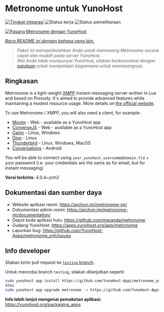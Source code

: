<!--
N.B.: README ini dibuat secara otomatis oleh <https://github.com/YunoHost/apps/tree/master/tools/readme_generator>
Ini TIDAK boleh diedit dengan tangan.
-->

# Metronome untuk YunoHost

[![Tingkat integrasi](https://apps.yunohost.org/badge/integration/metronome)](https://ci-apps.yunohost.org/ci/apps/metronome/)
![Status kerja](https://apps.yunohost.org/badge/state/metronome)
![Status pemeliharaan](https://apps.yunohost.org/badge/maintained/metronome)

[![Pasang Metronome dengan YunoHost](https://install-app.yunohost.org/install-with-yunohost.svg)](https://install-app.yunohost.org/?app=metronome)

*[Baca README ini dengan bahasa yang lain.](./ALL_README.md)*

> *Paket ini memperbolehkan Anda untuk memasang Metronome secara cepat dan mudah pada server YunoHost.*  
> *Bila Anda tidak mempunyai YunoHost, silakan berkonsultasi dengan [panduan](https://yunohost.org/install) untuk mempelajari bagaimana untuk memasangnya.*

## Ringkasan

Metronome is a light-weight [XMPP](https://en.wikipedia.org/wiki/XMPP) instant-messaging server written in Lua and based on Prosody. It's aimed to provide advanced features while maintaining a modest resource usage. More details on [the official website](https://archon.im/metronome-im/).

To use Metronome / XMPP, you will also need a client, for example:

- [Movim](https://movim.eu) - Web - available as a YunoHost app
- [ConverseJS](https://conversejs.org) - Web - available as a YunoHost app
- [Gajim](https://gajim.org/) - Linux, Windows
- [Dino](https://dino.im) - Linux
- [Thunderbird](https://www.thunderbird.net/fr/) - Linux, Windows, MacOS
- [Conversations](https://conversations.im/) - Android

You will be able to connect using `your_yunohost_username@domain.tld` + your password (i.e. your credentials are the same as for email, but for instant messaging)


**Versi terkirim:** 4.0.4~ynh2
## Dokumentasi dan sumber daya

- Website aplikasi resmi: <https://archon.im/metronome-im/>
- Dokumentasi admin resmi: <https://archon.im/metronome-im/documentation/>
- Depot kode aplikasi hulu: <https://github.com/maranda/metronome>
- Gudang YunoHost: <https://apps.yunohost.org/app/metronome>
- Laporkan bug: <https://github.com/YunoHost-Apps/metronome_ynh/issues>

## Info developer

Silakan kirim pull request ke [`testing` branch](https://github.com/YunoHost-Apps/metronome_ynh/tree/testing).

Untuk mencoba branch `testing`, silakan dilanjutkan seperti:

```bash
sudo yunohost app install https://github.com/YunoHost-Apps/metronome_ynh/tree/testing --debug
atau
sudo yunohost app upgrade metronome -u https://github.com/YunoHost-Apps/metronome_ynh/tree/testing --debug
```

**Info lebih lanjut mengenai pemaketan aplikasi:** <https://yunohost.org/packaging_apps>
